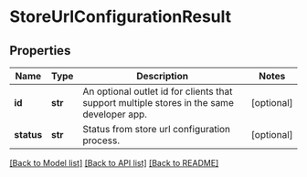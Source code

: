 # StoreUrlConfigurationResult

## Properties
Name | Type | Description | Notes
------------ | ------------- | ------------- | -------------
**id** | **str** | An optional outlet id for clients that support multiple stores in the same developer app. | [optional] 
**status** | **str** | Status from store url configuration process. | [optional] 

[[Back to Model list]](../README.md#documentation-for-models) [[Back to API list]](../README.md#documentation-for-api-endpoints) [[Back to README]](../README.md)


